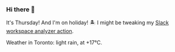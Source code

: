 ### Hi there :wave:

It's Thursday! And I'm on holiday! :desert_island: I might be tweaking my [Slack workspace analyzer action](https://github.com/bewuethr/slack-analyzer).

Weather in Toronto: light rain, at +17°C.
